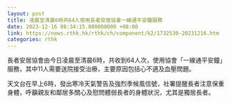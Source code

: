 ```yaml
---
layout: post
title: 凌晨至清晨6時共64人使用長者安居協會一線通平安鐘服務
date: 2023-12-16 08:34:15.000000000 +08:00
link: https://news.rthk.hk/rthk/ch/component/k2/1732530-20231216.htm
categories: rthk
---
```


長者安居協會由今日凌晨至清晨6時，共收到64人次，使用協會「一線通平安鐘」服務，其中11人需要送院接受治療，主要原因包括心不適及血壓問題。

天文台在早上6時，發出寒冷天氣警告及強烈季候風信號，社署提醒長者注意保重身體，呼籲親友和鄰居多關心及慰問體弱長者的身體狀況，尤其是獨居長者。
